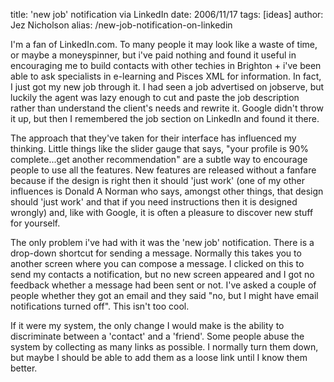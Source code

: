 title: 'new job' notification via LinkedIn
date: 2006/11/17
tags: [ideas]
author: Jez Nicholson
alias: /new-job-notification-on-linkedin

I'm a fan of LinkedIn.com. To many people it may look like a waste of time, or maybe a moneyspinner, but i've paid nothing and found it useful in encouraging me to build contacts with other techies in Brighton + i've been able to ask specialists in e-learning and Pisces XML for information. In fact, I just got my new job through it. I had seen a job advertised on jobserve, but luckily the agent was lazy enough to cut and paste the job description rather than understand the client's needs and rewrite it. Google didn't throw it up, but then I remembered the job section on LinkedIn and found it there.

The approach that they've taken for their interface has influenced my thinking. Little things like the slider gauge that says, "your profile is 90% complete...get another recommendation" are a subtle way to encourage people to use all the features. New features are released without a fanfare because if the design is right then it should 'just work' (one of my other influences is Donald A Norman who says, amongst other things, that design should 'just work' and that if you need instructions then it is designed wrongly) and, like with Google, it is often a pleasure to discover new stuff for yourself.

The only problem i've had with it was the 'new job' notification. There is a drop-down shortcut for sending a message. Normally this takes you to another screen where you can compose a message. I clicked on this to send my contacts a notification, but no new screen appeared and I got no feedback whether a message had been sent or not. I've asked a couple of people whether they got an email and they said "no, but I might have email notifications turned off". This isn't too cool.

If it were my system, the only change I would make is the ability to discriminate between a 'contact' and a 'friend'. Some people abuse the system by collecting as many links as possible. I normally turn them down, but maybe I should be able to add them as a loose link until I know them better.